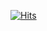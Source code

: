 [![Hits](https://hits.seeyoufarm.com/api/count/incr/badge.svg?url=https%3A%2F%2Fgithub.com%2Fgjbae1212%2Fhit-counter&count_bg=%230BD93E&title_bg=%2300B6EF&icon=github.svg&icon_color=%23BC00F9&title=&edge_flat=false)](https://hits.seeyoufarm.com)
